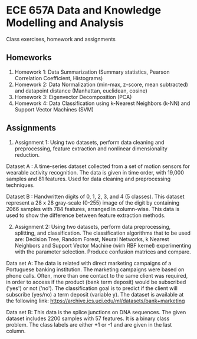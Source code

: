 # ECE 657A Data and Knowledge Modelling and Analysis
Class exercises, homework and assignments

## Homeworks
1. Homework 1: Data Summarization (Summary statistics, Pearson Correlation Coefficient, Histograms)
2. Homework 2: Data Normalization (min-max, z-score, mean subtracted) and datapoint distance (Manhattan, euclidean, cosine)
3. Homework 3: Eigenvector Decomposition (PCA)
4. Homework 4: Data Classification using k-Nearest Neighbors (k-NN) and Support Vector Machines (SVM)

## Assignments
1. Assignment 1: Using two datasets, perform data cleaning and preprocessing, feature extraction and nonlinear dimensionality reduction.

  Dataset A : A time-series dataset collected from a set of motion sensors for wearable activity recognition. The data is given in time order, with 19,000 samples and 81 features. Used for data cleaning and preprocessing techniques. 
  
  Dataset B : Handwritten digits of 0, 1, 2, 3, and 4 (5 classes). This dataset represent a 28 x 28 gray-scale (0-255) image of the digit by containing 2066 samples with 784 features, arranged in column-wise. This data is used to show the difference between feature extraction methods.
  
2. Assignment 2: Using two datasets, perform data preprocessing, splitting, and classification. The classification algorithms that to be used are: Decision Tree, Random Forest, Neural Networks, k Nearest Neighbors and Support Vector Machine (wirh RBF kernel) experimenting with the parameter selection. Produce confusion matrices and compare.

  Data set A: The data is related with direct marketing campaigns of a Portuguese banking institution. The marketing campaigns were based on phone calls. Often, more than one contact to the same client was required, in order to access if the product (bank term deposit) would be  subscribed ('yes') or not ('no'). 
The classification goal is to predict if the client will subscribe (yes/no) a term deposit (variable y). The dataset is available at the following link: https://archive.ics.uci.edu/ml/datasets/bank+marketing

  Data set B: This data is the splice junctions on DNA sequences. The given dataset includes 2200 samples with 57 features. It is a binary class problem. The class labels are either +1 or -1 and are given in the last column.


